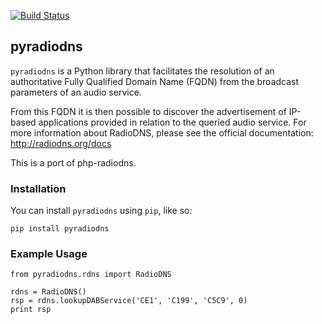 [![Build Status](https://travis-ci.org/radiodns/pyradiodns.png?branch=master)](https://travis-ci.org/radiodns/pyradiodns)

## pyradiodns

`pyradiodns` is a Python library that facilitates the resolution of an authoritative Fully Qualified Domain Name (FQDN) from the broadcast parameters of an audio service.

From this FQDN it is then possible to discover the advertisement of IP-based applications provided in relation to the queried audio service. For more information about RadioDNS, please see the official documentation: http://radiodns.org/docs

This is a port of php-radiodns.

### Installation

You can install `pyradiodns` using `pip`, like so:

    pip install pyradiodns

### Example Usage

    from pyradiodns.rdns import RadioDNS
    
    rdns = RadioDNS()
    rsp = rdns.lookupDABService('CE1', 'C199', 'C5C9', 0)
    print rsp
